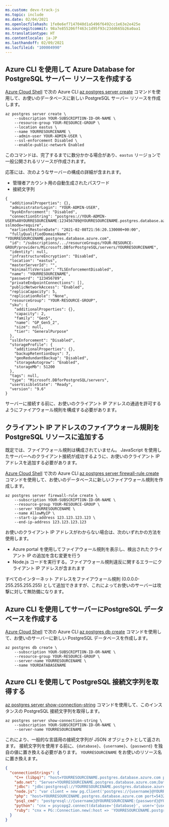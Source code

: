 ```yaml
---
ms.custom: devx-track-js
ms.topic: include
ms.date: 02/04/2021
ms.openlocfilehash: 1fe0e6ef7147040d1a5496f6492cc1e63e2e425e
ms.sourcegitcommit: 98a7e855206ff463c1d95f93c23dd665b26a0aa1
ms.translationtype: HT
ms.contentlocale: ja-JP
ms.lasthandoff: 02/09/2021
ms.locfileid: "100004990"
---
```

## <a name="create-an-azure-database-for-postgresql-server-resource-with-azure-cli"></a>Azure CLI を使用して Azure Database for PostgreSQL サーバー リソースを作成する

[Azure Cloud Shell](https://shell.azure.com) で次の Azure CLI [az postgres server create](/cli/azure/postgres/server#az_postgres_server_create) コマンドを使用して、お使いのデータベースに新しい PostgreSQL サーバー リソースを作成します。 

```azurecli
az postgres server create \
    --subscription YOUR-SUBSCRIPTION-ID-OR-NAME \
    --resource-group YOUR-RESOURCE-GROUP \
    --location eastus \
    --name YOURRESOURCENAME \
    --admin-user YOUR-ADMIN-USER \
    --ssl-enforcement Disabled \
    --enable-public-network Enabled 
```

このコマンドは、完了するまでに数分かかる場合があり、`eastus` リージョンで一般公開されるリソースが作成されます。 

応答には、次のようなサーバーの構成の詳細が含まれます。 
* 管理者アカウント用の自動生成されたパスワード
* 接続文字列

```text
{
  "additionalProperties": {},
  "administratorLogin": "YOUR-ADMIN-USER",
  "byokEnforcement": "Disabled",
  "connectionString": "postgres://YOUR-ADMIN-USER%40YOURRESOURCENAME:123456789@YOURRESOURCENAME.postgres.database.azure.com/postgres?sslmode=require",
  "earliestRestoreDate": "2021-02-08T21:56:20.130000+00:00",
  "fullyQualifiedDomainName": "YOURRESOURCENAME.postgres.database.azure.com",
  "id": "/subscriptions/.../resourceGroups/YOUR-RESOURCE-GROUP/providers/Microsoft.DBforPostgreSQL/servers/YOURRESOURCENAME",
  "identity": null,
  "infrastructureEncryption": "Disabled",
  "location": "eastus",
  "masterServerId": "",
  "minimalTlsVersion": "TLSEnforcementDisabled",
  "name": "YOURRESOURCENAME",
  "password": "123456789",
  "privateEndpointConnections": [],
  "publicNetworkAccess": "Enabled",
  "replicaCapacity": 5,
  "replicationRole": "None",
  "resourceGroup": "YOUR-RESOURCE-GROUP",
  "sku": {
    "additionalProperties": {},
    "capacity": 2,
    "family": "Gen5",
    "name": "GP_Gen5_2",
    "size": null,
    "tier": "GeneralPurpose"
  },
  "sslEnforcement": "Disabled",
  "storageProfile": {
    "additionalProperties": {},
    "backupRetentionDays": 7,
    "geoRedundantBackup": "Disabled",
    "storageAutogrow": "Enabled",
    "storageMb": 51200
  },
  "tags": null,
  "type": "Microsoft.DBforPostgreSQL/servers",
  "userVisibleState": "Ready",
  "version": "9.6"
}
```

サーバーに接続する前に、お使いのクライアント IP アドレスの通過を許可するようにファイアウォール規則を構成する必要があります。 

## <a name="add-a-firewall-rule-for-your-client-ip-address-to-postgresql-resource"></a>クライアント IP アドレスのファイアウォール規則を PostgreSQL リソースに追加する

既定では、ファイアウォール規則は構成されていません。 JavaScript を使用したサーバーへのクライアント接続が成功するように、お使いのクライアント IP アドレスを追加する必要があります。

[Azure Cloud Shell](https://shell.azure.com) で次の Azure CLI [az postgres server firewall-rule create](/cli/azure/postgres/server#az_postgres_server_firewall_rule_create) コマンドを使用して、お使いのデータベースに新しいファイアウォール規則を作成します。 


```azurecli
az postgres server firewall-rule create \
    --subscription YOUR-SUBSCRIPTION-ID-OR-NAME \
    --resource-group YOUR-RESOURCE-GROUP \
    --server YOURRESOURCENAME \
    --name AllowMyIP \
    --start-ip-address 123.123.123.123 \
    --end-ip-address 123.123.123.123
```

お使いのクライアント IP アドレスがわからない場合は、次のいずれかの方法を使用します。
* Azure portal を使用してファイアウォール規則を表示し、検出されたクライアント IP の追加を含む変更を行う
* Node.js コードを実行する。ファイアウォール規則違反に関するエラーにクライアント IP アドレスが含まれます

すべてのインターネット アドレスをファイアウォール規則 (0.0.0.0-255.255.255.255) として追加できますが、これによってお使いのサーバーは攻撃に対して無防備になります。 

## <a name="create-a-postgresql-database-on-the-server-with-azure-cli"></a>Azure CLI を使用してサーバーにPostgreSQL データベースを作成する

[Azure Cloud Shell](https://shell.azure.com) で次の Azure CLI [az postgres db create](/cli/azure/postgres/db#az_postgres_db_create) コマンドを使用して、お使いのサーバーに新しい PostgreSQL データベースを作成します。 

```azurecli
az postgres db create \
    --subscription YOUR-SUBSCRIPTION-ID-OR-NAME \
    --resource-group YOUR-RESOURCE-GROUP \
    --server-name YOURRESOURCENAME \
    --name YOURDATABASENAME
```

## <a name="get-the-postgresql-connection-string-with-azure-cli"></a>Azure CLI を使用して PostgreSQL 接続文字列を取得する

[az postgres server show-connection-string](/cli/azure/postgres/server#az_postgres_server_show_connection_string) コマンドを使用して、このインスタンスの PostgreSQL 接続文字列を取得します。

```azurecli
az postgres server show-connection-string \
    --subscription YOUR-SUBSCRIPTION-ID-OR-NAME \
    --server-name YOURRESOURCENAME
```

これにより、一般的な言語用の接続文字列が JSON オブジェクトとして返されます。 接続文字列を使用する前に、`{database}`、`{username}`、`{password}` を独自の値に置き換える必要があります。 `YOURRESOURCENAME` をお使いのリソース名に置き換えます。

```json
{
  "connectionStrings": {
    "C++ (libpq)": "host=YOURRESOURCENAME.postgres.database.azure.com port=5432 dbname={database} user={username}YOURRESOURCENAME password={password} sslmode=require",
    "ado.net": "Server=YOURRESOURCENAME.postgres.database.azure.com;Database={database};Port=5432;User Id={username}@YOURRESOURCENAME;Password={password};",
    "jdbc": "jdbc:postgresql://YOURRESOURCENAME.postgres.database.azure.com:5432/{database}?user={username}@YOURRESOURCENAME&password={password}",
    "node.js": "var client = new pg.Client('postgres://{username}@YOURRESOURCENAME:{password}@YOURRESOURCENAME.postgres.database.azure.com:5432/{database}');",
    "php": "host=YOURRESOURCENAME.postgres.database.azure.com port=5432 dbname={database} user={username}@YOURRESOURCENAME password={password}",
    "psql_cmd": "postgresql://{username}@YOURRESOURCENAME:{password}@YOURRESOURCENAME.postgres.database.azure.com/{database}?sslmode=require",
    "python": "cnx = psycopg2.connect(database='{database}', user='{username}@YOURRESOURCENAME', host='YOURRESOURCENAME.postgres.database.azure.com', password='{password}', port='5432')",
    "ruby": "cnx = PG::Connection.new(:host => 'YOURRESOURCENAME.postgres.database.azure.com', :user => '{username}@YOURRESOURCENAME', :dbname => '{database}', :port => '5432', :password => '{password}')"
  }
}
``` 